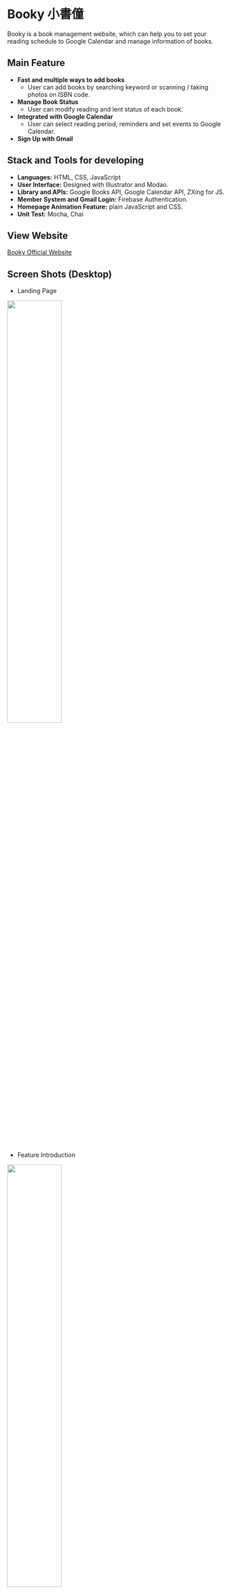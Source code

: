 # Booky 小書僮
Booky is a book management website, which can help you to set your reading schedule to Google Calendar and manage information of books.

## Main Feature
* **Fast and multiple ways to add books**
  * User can add books by searching keyword or scanning / taking photos on ISBN code.
* **Manage Book Status**
  * User can modify reading and lent status of each book.
* **Integrated with Google Calendar**
  * User can select reading period, reminders and set events to Google Calendar.
* **Sign Up with Gmail**

## Stack and Tools for developing
* **Languages:** HTML, CSS, JavaScript
* **User Interface:** Designed with Illustrator and Modao.
* **Library and APIs:** Google Books API, Google Calendar API, ZXing for JS.
* **Member System and Gmail Login:** Firebase Authentication.
* **Homepage Animation Feature:** plain JavaScript and CSS.
* **Unit Test:** Mocha, Chai

## View Website
[Booky Official Website](https://booky-217508.firebaseapp.com/)

## Screen Shots (Desktop)
* Landing Page
<img width="50%" height="auto" src="https://i.imgur.com/crqIG8c.png">

* Feature Introduction
<img width="50%" height="auto" src="https://i.imgur.com/b1ZUp2t.jpg">

* Home Page 
<img width="50%" height="auto" src="https://i.imgur.com/6PHcYB5.png">

* Scan to add Book Feature
<img width="50%" height="auto" src="https://i.imgur.com/jFuLyZS.gif">

* Menu and Book Shelf Page
<img width="50%" height="auto" src="https://i.imgur.com/OdVCCVm.png">

* Infomation of each book
<img width="50%" height="auto" src="https://i.imgur.com/UWdrIdM.png">

## Screen Shots (Mobile)
<img align="left" width="70%" height="auto" src="https://i.imgur.com/MEEEDgi.jpg">
<img width="50%" height="auto" src="https://i.imgur.com/SkDisBw.gif">
